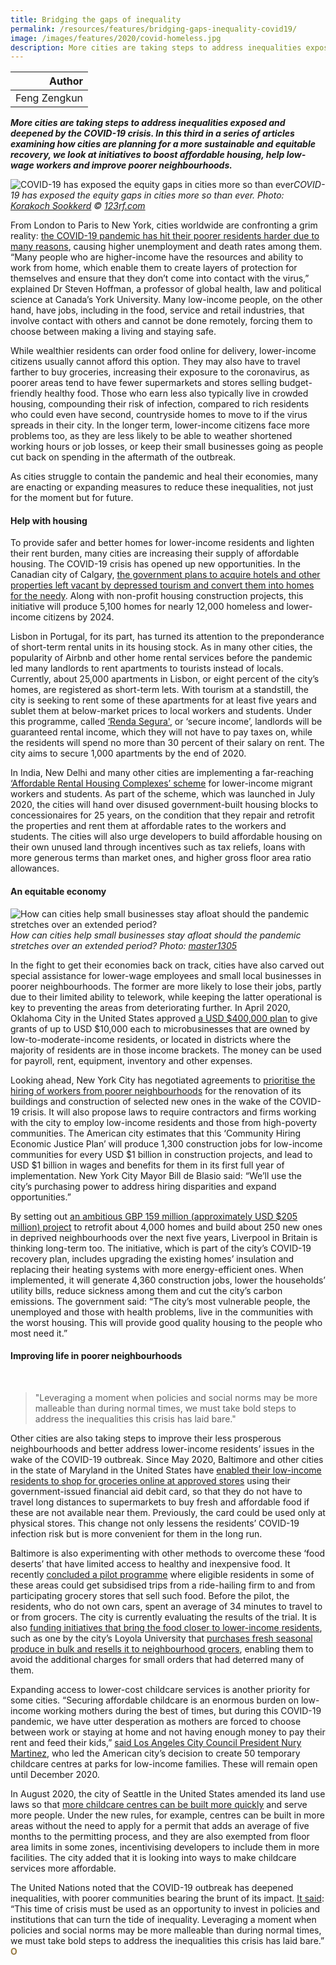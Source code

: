 ```yaml
---
title: Bridging the gaps of inequality
permalink: /resources/features/bridging-gaps-inequality-covid19/
image: /images/features/2020/covid-homeless.jpg
description: More cities are taking steps to address inequalities exposed and deepened by the COVID-19 crisis. In this third in a series of articles examining how cities are planning for a more sustainable and equitable recovery, we look at initiatives to boost affordable housing, help low-wage workers and improve poorer neighbourhoods.
---
```


| Author |
|---:|
| Feng Zengkun |

***More cities are taking steps to address inequalities exposed and deepened by the COVID-19 crisis. In this third in a series of articles examining how cities are planning for a more sustainable and equitable recovery, we look at initiatives to boost affordable housing, help low-wage workers and improve poorer neighbourhoods.***

![COVID-19 has exposed the equity gaps in cities more so than ever](/images/features/2020/covid-homeless.jpg/)*COVID-19 has exposed the equity gaps in cities more so than ever. Photo: [Korakoch Sookkerd](https://www.123rf.com/profile_korakochstock) © [123rf.com](https://www.123rf.com)*

From London to Paris to New York, cities worldwide are confronting a grim reality: [the COVID-19 pandemic has hit their poorer residents harder due to many reasons](https://globalnews.ca/news/6958322/coronavirus-poor-neighbourhoods/), causing higher unemployment and death rates among them. “Many people who are higher-income have the resources and ability to work from home, which enable them to create layers of protection for themselves and ensure that they don’t come into contact with the virus,” explained Dr Steven Hoffman, a professor of global health, law and political science at Canada’s York University. Many low-income people, on the other hand, have jobs, including in the food, service and retail industries, that involve contact with others and cannot be done remotely, forcing them to choose between making a living and staying safe.

While wealthier residents can order food online for delivery, lower-income citizens usually cannot afford this option. They may also have to travel farther to buy groceries, increasing their exposure to the coronavirus, as poorer areas tend to have fewer supermarkets and stores selling budget-friendly healthy food. Those who earn less also typically live in crowded housing, compounding their risk of infection, compared to rich residents who could even have second, countryside homes to move to if the virus spreads in their city. In the longer term, lower-income citizens face more problems too, as they are less likely to be able to weather shortened working hours or job losses, or keep their small businesses going as people cut back on spending in the aftermath of the outbreak. 

As cities struggle to contain the pandemic and heal their economies, many are enacting or expanding measures to reduce these inequalities, not just for the moment but for future. 

#### **Help with housing**

To provide safer and better homes for lower-income residents and lighten their rent burden, many cities are increasing their supply of affordable housing. The COVID-19 crisis has opened up new opportunities. In the Canadian city of Calgary, [the government plans to acquire hotels and other properties left vacant by depressed tourism and convert them into homes for the needy](https://www.calgary.ca/content/dam/www/cs/olsh/publishingimages/affordable-housing/COVID-19-Community-Advocacy-Plan-Overview.pdf). Along with non-profit housing construction projects, this initiative will produce 5,100 homes for nearly 12,000 homeless and lower-income citizens by 2024. 

Lisbon in Portugal, for its part, has turned its attention to the preponderance of short-term rental units in its housing stock. As in many other cities, the popularity of Airbnb and other home rental services before the pandemic led many landlords to rent apartments to tourists instead of locals. Currently, about 25,000 apartments in Lisbon, or eight percent of the city’s homes, are registered as short-term lets. With tourism at a standstill, the city is seeking to rent some of these apartments for at least five years and sublet them at below-market prices to local workers and students. Under this programme, called [‘Renda Segura'](https://news.trust.org/item/20200629111057-g8rmr/), or ‘secure income’, landlords will be guaranteed rental income, which they will not have to pay taxes on, while the residents will spend no more than 30 percent of their salary on rent. The city aims to secure 1,000 apartments by the end of 2020.

In India, New Delhi and many other cities are implementing a far-reaching [‘Affordable Rental Housing Complexes’ scheme](https://pib.gov.in/PressReleasePage.aspx?PRID=1637215) for lower-income migrant workers and students. As part of the scheme, which was launched in July 2020, the cities will hand over disused government-built housing blocks to concessionaires for 25 years, on the condition that they repair and retrofit the properties and rent them at affordable rates to the workers and students. The cities will also urge developers to build affordable housing on their own unused land through incentives such as tax reliefs, loans with more generous terms than market ones, and higher gross floor area ratio allowances. 

#### **An equitable economy**

![How can cities help small businesses stay afloat should the pandemic stretches over an extended period?](/images/features/2020/covid-small-business.jpg/)*How can cities help small businesses stay afloat should the pandemic stretches over an extended period? Photo: [master1305](www.freepik.com)*

In the fight to get their economies back on track, cities have also carved out special assistance for lower-wage employees and small local businesses in poorer neighbourhoods. The former are more likely to lose their jobs, partly due to their limited ability to telework, while keeping the latter operational is key to preventing the areas from deteriorating further. In April 2020, Oklahoma City in the United States approved [a USD $400,000 plan](https://www.okc.gov/Home/Components/News/News/3425/5296) to give grants of up to USD $10,000 each to microbusinesses that are owned by low-to-moderate-income residents, or located in districts where the majority of residents are in those income brackets. The money can be used for payroll, rent, equipment, inventory and other expenses.

Looking ahead, New York City has negotiated agreements to [prioritise the hiring of workers from poorer neighbourhoods](https://www1.nyc.gov/office-of-the-mayor/news/588-20/mayor-de-blasio-community-hiring-economic-justice-plan) for the renovation of its buildings and construction of selected new ones in the wake of the COVID-19 crisis. It will also propose laws to require contractors and firms working with the city to employ low-income residents and those from high-poverty communities. The American city estimates that this ‘Community Hiring Economic Justice Plan’ will produce 1,300 construction jobs for low-income communities for every USD $1 billion in construction projects, and lead to USD $1 billion in wages and benefits for them in its first full year of implementation. New York City Mayor Bill de Blasio said: “We’ll use the city’s purchasing power to address hiring disparities and expand opportunities.” 

By setting out [an ambitious GBP 159 million (approximately USD $205 million) project](http://councillors.liverpool.gov.uk/documents/s244011/Appendix%201%20-%20Economic%20Recovery%20Plan.pdf) to retrofit about 4,000 homes and build about 250 new ones in deprived neighbourhoods over the next five years, Liverpool in Britain is thinking long-term too. The initiative, which is part of the city’s COVID-19 recovery plan, includes upgrading the existing homes’ insulation and replacing their heating systems with more energy-efficient ones. When implemented, it will generate 4,360 construction jobs, lower the households’ utility bills, reduce sickness among them and cut the city’s carbon emissions. The government said: “The city’s most vulnerable people, the unemployed and those with health problems, live in the communities with the worst housing. This will provide good quality housing to the people who most need it.” 

#### **Improving life in poorer neighbourhoods**

<br>

> "Leveraging a moment when policies and social norms may be more malleable than during normal times, we must take bold steps to address the inequalities this crisis has laid bare."

Other cities are also taking steps to improve their less prosperous neighbourhoods and better address lower-income residents’ issues in the wake of the COVID-19 outbreak. Since May 2020, Baltimore and other cities in the state of Maryland in the United States have [enabled their low-income residents to shop for groceries online at approved stores](https://www.baltimoresun.com/coronavirus/bs-md-snap-online-groceries-20200520-guktlxumrnd2jfw2h2tx45w72q-story.html) using their government-issued financial aid debit card, so that they do not have to travel long distances to supermarkets to buy fresh and affordable food if these are not available near them. Previously, the card could be used only at physical stores. This change not only lessens the residents’ COVID-19 infection risk but is more convenient for them in the long run. 

Baltimore is also experimenting with other methods to overcome these ‘food deserts’ that have limited access to healthy and inexpensive food. It recently [concluded a pilot programme](https://mayor.baltimorecity.gov/news/press-releases/2020-06-12-mayor-young-announces-extension-grocery-access-pilot-program-west-and) where eligible residents in some of these areas could get subsidised trips from a ride-hailing firm to and from participating grocery stores that sell such food. Before the pilot, the residents, who do not own cars, spent an average of 34 minutes to travel to or from grocers. The city is currently evaluating the results of the trial. It is also [funding initiatives that bring the food closer to lower-income residents](https://www.politico.com/news/magazine/2020/01/23/baltimore-food-desert-policy-100121), such as one by the city’s Loyola University that [purchases fresh seasonal produce in bulk and resells it to neighbourhood grocers](https://www.loyola.edu/explore/magazine/stories/2019/fresh-beginnings), enabling them to avoid the additional charges for small orders that had deterred many of them.

Expanding access to lower-cost childcare services is another priority for some cities. “Securing affordable childcare is an enormous burden on low-income working mothers during the best of times, but during this COVID-19 pandemic, we have utter desperation as mothers are forced to choose between work or staying at home and not having enough money to pay their rent and feed their kids,” [said Los Angeles City Council President Nury Martinez](https://abc7.com/los-angeles-childcare-child-care-covid-relief-help/6391447/), who led the American city’s decision to create 50 temporary childcare centres at parks for low-income families. These will remain open until December 2020.

In August 2020, the city of Seattle in the United States amended its land use laws so that [more childcare centres can be built more quickly](https://council.seattle.gov/2020/08/17/councilmember-strauss-childcare-near-you-ordinance-passes/) and serve more people. Under the new rules, for example, centres can be built in more areas without the need to apply for a permit that adds an average of five months to the permitting process, and they are also exempted from floor area limits in some zones, incentivising developers to include them in more facilities. The city added that it is looking into ways to make childcare services more affordable.

The United Nations noted that the COVID-19 outbreak has deepened inequalities, with poorer communities bearing the brunt of its impact. [It said](https://www.un.org/sustainabledevelopment/inequality/): “This time of crisis must be used as an opportunity to invest in policies and institutions that can turn the tide of inequality. Leveraging a moment when policies and social norms may be more malleable than during normal times, we must take bold steps to address the inequalities this crisis has laid bare.” **<font color="#967942">O</font>**
